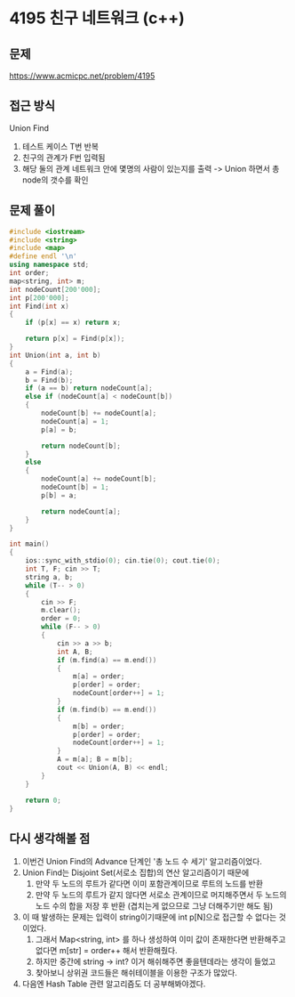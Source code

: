 # 4195 친구 네트워크 (c++)

## 문제
https://www.acmicpc.net/problem/4195

## 접근 방식
Union Find
1. 테스트 케이스 T번 반복
2. 친구의 관계가 F번 입력됨
3. 해당 둘의 관계 네트워크 안에 몇명의 사람이 있는지를 출력 -> Union 하면서 총 node의 갯수를 확인

## 문제 풀이
```c++
#include <iostream>
#include <string>
#include <map>
#define endl '\n'
using namespace std;
int order;
map<string, int> m;
int nodeCount[200'000];
int p[200'000];
int Find(int x)
{
    if (p[x] == x) return x;

    return p[x] = Find(p[x]);
}
int Union(int a, int b)
{
    a = Find(a);
    b = Find(b);
    if (a == b) return nodeCount[a];
    else if (nodeCount[a] < nodeCount[b])
    {
        nodeCount[b] += nodeCount[a];
        nodeCount[a] = 1;
        p[a] = b;

        return nodeCount[b];
    }
    else
    {
        nodeCount[a] += nodeCount[b];
        nodeCount[b] = 1;
        p[b] = a;

        return nodeCount[a];
    }
}

int main()
{
    ios::sync_with_stdio(0); cin.tie(0); cout.tie(0);
    int T, F; cin >> T;
    string a, b;
    while (T-- > 0)
    {
        cin >> F;
        m.clear();
        order = 0;
        while (F-- > 0)
        {
            cin >> a >> b;
            int A, B;
            if (m.find(a) == m.end())
            {
                m[a] = order;
                p[order] = order;
                nodeCount[order++] = 1;
            }
            if (m.find(b) == m.end())
            {
                m[b] = order;
                p[order] = order;
                nodeCount[order++] = 1;
            }
            A = m[a]; B = m[b];
            cout << Union(A, B) << endl;
        }
    }

    return 0;
}
```

## 다시 생각해볼 점
1. 이번건 Union Find의 Advance 단계인 '총 노드 수 세기' 알고리즘이었다.
2. Union Find는 Disjoint Set(서로소 집합)의 연산 알고리즘이기 때문에
    1. 만약 두 노드의 루트가 같다면 이미 포함관계이므로 루트의 노드를 반환
    2. 만약 두 노드의 루트가 같지 않다면 서로소 관계이므로 머지해주면서 두 노드의 노드 수의 합을 저장 후 반환 (겹치는게 없으므로 그냥 더해주기만 해도 됨)
3. 이 때 발생하는 문제는 입력이 string이기때문에 int p[N]으로 접근할 수 없다는 것이었다.
    1. 그래서 Map<string, int> 를 하나 생성하여 이미 값이 존재한다면 반환해주고 없다면 m[str] = order++ 해서 반환해줬다.
    2. 하지만 중간에 string -> int? 이거 해쉬해주면 좋을텐데라는 생각이 들었고
    3. 찾아보니 상위권 코드들은 해쉬테이블을 이용한 구조가 많았다.
4. 다음엔 Hash Table 관련 알고리즘도 더 공부해봐야겠다.